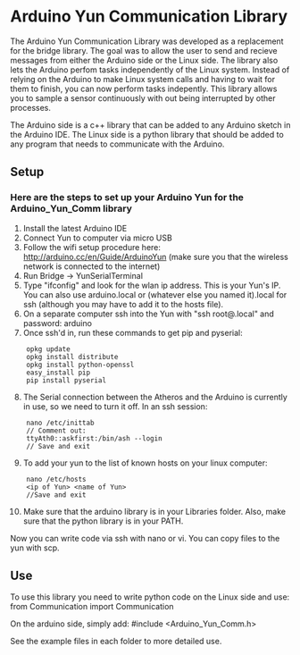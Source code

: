 # Arduino Yun Communication Library
The Arduino Yun Communication Library was developed as a replacement 
for the bridge library.  The goal was to allow the user to send and recieve 
messages from either the Arduino side or the Linux side.  The library also lets the 
Arduino perfom tasks independently of the Linux system.  Instead of relying 
on the Arduino to make Linux system calls and having to wait for them to finish,
you can now perform tasks indepently.  This library allows you to sample a sensor 
continuously with out being interrupted by other processes.

The Arduino side is a c++ library that can be added to any Arduino sketch 
in the Arduino IDE.  The Linux side is a python library that should be added 
to any program that needs to communicate with the Arduino.


## Setup
### Here are the steps to set up your Arduino Yun for the Arduino_Yun_Comm library

1. Install the latest Arduino IDE 
2. Connect Yun to computer via micro USB
3. Follow the wifi setup procedure here: http://arduino.cc/en/Guide/ArduinoYun
(make sure you that the wireless network is connected to the internet)
4. Run Bridge -> YunSerialTerminal
5. Type "ifconfig" and look for the wlan ip address.  This is your Yun's IP. 
 You can also use arduino.local or (whatever else you named it).local for ssh 
(although you may have to add it to the hosts file).
6. On a separate computer ssh into the Yun with "ssh root@<name of yun>.local" and password: arduino
7. Once ssh'd in, run these commands to get pip and pyserial:
```
    opkg update
    opkg install distribute
    opkg install python-openssl
    easy_install pip
    pip install pyserial
```
8. The Serial connection between the Atheros and the Arduino is currently in 
use, so we need to turn it off.  In an ssh session:
```
	nano /etc/inittab
	// Comment out:
	ttyAth0::askfirst:/bin/ash --login
	// Save and exit
```
9. To add your yun to the list of known hosts on your linux computer:
```
	nano /etc/hosts
	<ip of Yun> <name of Yun> 
	//Save and exit
```
10. Make sure that the arduino library is in your Libraries folder.  Also, 
make sure that the python library is in your PATH.

Now you can write code via ssh with nano or vi.  You can copy files to the yun 
with scp. 

## Use
To use this library you need to write python code on the Linux side and use: 
	from Communication import Communication

On the arduino side, simply add:
	#include <Arduino_Yun_Comm.h>

See the example files in each folder to more detailed use.
